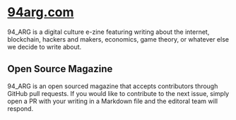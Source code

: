# [94arg.com](https://94arg.com)

94_ARG is a digital culture e-zine featuring writing about the internet, blockchain, hackers and makers, economics, game theory, or whatever else we decide to write about.

## Open Source Magazine

94_ARG is an open sourced magazine that accepts contributors through GitHub pull requests. If you would like to contribute to the next issue, simply open a PR with your writing in a Markdown file and the editoral team will respond.
 
